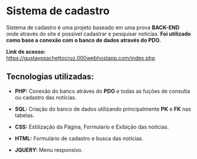 # Sistema de cadastro

Sistema de cadastro é uma projeto baseado em uma prova __BACK-END__ onde através do site é possivel cadastrar e pesquisar noticías. __Foi utilizado como base a conexão com o banco de dados através do PDO.__ 

__Link de acesso:__ https://gustavosachettocruz.000webhostapp.com/index.php

## Tecnologias utilizadas:

* __PHP:__ Conexão do banco atráves do __PDO__ e todas as fuções de consulta ou cadastro das notícias.
  
* __SQL:__ Criação do banco de dados utilizando principalmente __PK__ e __FK__ nas tabelas.

* __CSS:__ Estilização da Página, Formulario e Exibição das notícias.

* __HTML:__ Formulário de cadastro e busca das notícias.

* __JQUERY:__ Menu responsivo.
